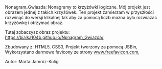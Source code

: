 Nonagram_Gwiazda:
Nonagramy to krzyżówki logiczne. Mój projekt jest obrazem jednej z takich krzyżówek. Ten projekt zamierzam w przyszłości rozwinąć  do wersji klikalnej tak aby za pomocą liczb mozna było rozwiazać krzyżówkę i otrzymać obraz.

Tutaj zobaczysz obraz projektu: 
https://bialka104b.github.io/Nonagram_Gwiazda/

Zbudowany z:
HTML5,
CSS3,
Projekt tworzony za pomocą JSBin,
Wykorzystano darmowe favicony ze strony www.freefavicon.com,

Autor:
Marta Jamróz-Kulig
